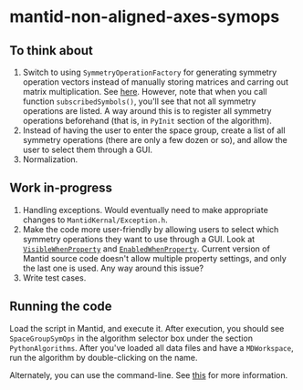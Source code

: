 # mantid-non-aligned-axes-symops

## To think about

1. Switch to using `SymmetryOperationFactory` for generating symmetry operation vectors instead of manually storing matrices and carring out matrix multiplication. See [here](http://docs.mantidproject.org/nightly/concepts/SymmetryGroups.html). However, note that when you call function `subscribedSymbols()`, you'll see that not all symmetry operations are listed. A way around this is to register all symmetry operations beforehand (that is, in `PyInit` section of the algorithm).
2. Instead of having the user to enter the space group, create a list of all symmetry operations (there are only a few dozen or so), and allow the user to select them through a GUI.
3. Normalization.


## Work in-progress

1. Handling exceptions. Would eventually need to make appropriate changes to `MantidKernal/Exception.h`.
2. Make the code more user-friendly by allowing users to select which symmetry operations they want to use through a GUI. Look at [`VisibleWhenProperty`](http://docs.mantidproject.org/nightly/api/python/mantid/kernel/VisibleWhenProperty.html) and [`EnabledWhenProperty`](http://docs.mantidproject.org/nightly/api/python/mantid/kernel/EnabledWhenProperty.html). Current version of Mantid source code doesn't allow multiple property settings, and only the last one is used. Any way around this issue?
3. Write test cases.

## Running the code

Load the script in Mantid, and execute it. After execution, you should see `SpaceGroupSymOps` in the algorithm selector box under the section `PythonAlgorithms`. After you've loaded all data files and have a `MDWorkspace`, run the algorithm by double-clicking on the name.

Alternately, you can use the command-line. See [this](http://www.mantidproject.org/Running_Algorithms_With_Python) for more information.
